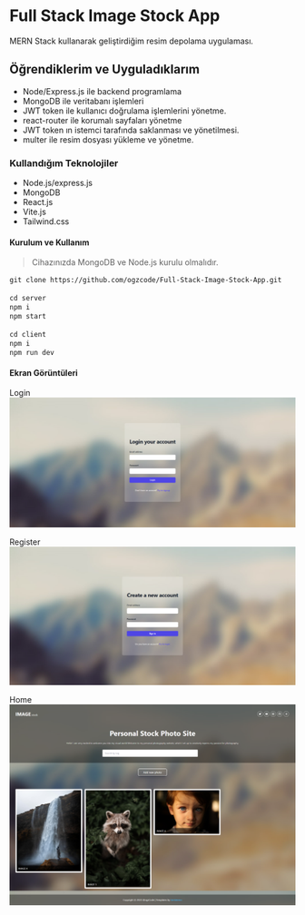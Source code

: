 # Full Stack Image Stock App
MERN Stack kullanarak geliştirdiğim resim depolama uygulaması.

## Öğrendiklerim ve Uyguladıklarım
* Node/Express.js ile backend programlama
* MongoDB ile veritabanı işlemleri
* JWT token ile kullanıcı doğrulama işlemlerini yönetme.
* react-router ile korumalı sayfaları yönetme
* JWT token ın istemci tarafında saklanması ve yönetilmesi.
* multer ile resim dosyası yükleme ve yönetme.

### Kullandığım Teknolojiler
* Node.js/express.js
* MongoDB
* React.js
* Vite.js
* Tailwind.css

#### Kurulum ve Kullanım
> Cihazınızda MongoDB ve Node.js kurulu olmalıdır.
```
git clone https://github.com/ogzcode/Full-Stack-Image-Stock-App.git

cd server
npm i
npm start

cd client
npm i
npm run dev
```

#### Ekran Görüntüleri
Login
![screenshot](./screenshot/login.png)

Register
![screenshot](./screenshot/register.png)

Home
![screenshot](./screenshot/main.png)
